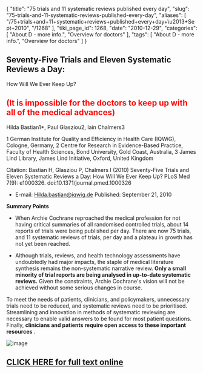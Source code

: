 {
    "title": "75 trials and 11 systematic reviews published every day",
    "slug": "75-trials-and-11-systematic-reviews-published-every-day",
    "aliases": [
        "/75+trials+and+11+systematic+reviews+published+every+day+\u2013+Sept+2010",
        "/1268"
    ],
    "tiki_page_id": 1268,
    "date": "2010-12-29",
    "categories": [
        "About D - more info.",
        "Overview for doctors"
    ],
    "tags": [
        "About D - more info.",
        "Overview for doctors"
    ]
}


## Seventy-Five Trials and Eleven Systematic Reviews a Day:   
How Will We Ever Keep Up?

## <span style="color:#F00;">(It is impossible for the doctors to keep up with all of the medical advances)</span>

Hilda Bastian1*, Paul Glasziou2, Iain Chalmers3

1 German Institute for Quality and Efficiency in Health Care (IQWiG), Cologne, Germany, 2 Centre for Research in Evidence-Based Practice, Faculty of Health Sciences, Bond University, Gold Coast, Australia, 3 James Lind Library, James Lind Initiative, Oxford, United Kingdom

Citation: Bastian H, Glasziou P, Chalmers I (2010) Seventy-Five Trials and Eleven Systematic Reviews a Day: How Will We Ever Keep Up? PLoS Med 7(9): e1000326. doi:10.1371/journal.pmed.1000326

* E-mail: Hilda.bastian@iqwig.de Published: September 21, 2010

 **Summary Points** 

* When Archie Cochrane reproached the medical profession for not having critical summaries of all randomised controlled trials, about 14 reports of trials were being published per day. There are now 75 trials, and 11 systematic reviews of trials, per day and a plateau in growth has not yet been reached.

* Although trials, reviews, and health technology assessments have undoubtedly had major impacts, the staple of medical literature synthesis remains the non-systematic narrative review. **Only a small minority of trial reports are being analysed in up-to-date systematic reviews.**  Given the constraints, Archie Cochrane's vision will not be achieved without some serious changes in course.

To meet the needs of patients, clinicians, and policymakers, unnecessary trials need to be reduced, and systematic reviews need to be prioritised. Streamlining and innovation in methods of systematic reviewing are necessary to enable valid answers to be found for most patient questions. Finally,  **clinicians and patients require open access to these important resources** .

<img src="https://d1bk1kqxc0sym.cloudfront.net/attachments/jpeg/systematic-reviews.jpg" alt="image">

## [CLICK HERE for full text online](http://www.plosmedicine.org/article/info%3Adoi%2F10.1371%2Fjournal.pmed.1000326)